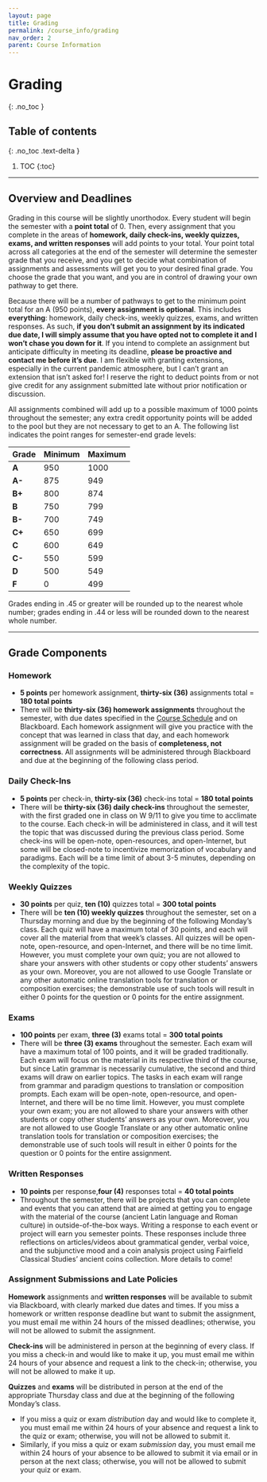 ```yaml
---
layout: page
title: Grading
permalink: /course_info/grading
nav_order: 2
parent: Course Information
---
```


# Grading
{: .no_toc }

## Table of contents
{: .no_toc .text-delta }

1. TOC
{:toc}

***

## Overview and Deadlines

Grading in this course will be slightly unorthodox. Every student will begin the semester with a **point total** of 0. Then, every assignment that you complete in the areas of **homework, daily check-ins, weekly quizzes, exams, and written responses** will add points to your total. Your point total across all categories at the end of the semester will determine the semester grade that you receive, and you get to decide what combination of assignments and assessments will get you to your desired final grade. You choose the grade that you want, and you are in control of drawing your own pathway to get there.

Because there will be a number of pathways to get to the minimum point total for an A (950 points), **every assignment is optional**. This includes **everything**: homework, daily check-ins, weekly quizzes, exams, and written responses. As such, **if you don’t submit an assignment by its indicated due date, I will simply assume that you have opted not to complete it and I won’t chase you down for it**. If you intend to complete an assignment but anticipate difficulty in meeting its deadline, **please be proactive and contact me before it’s due**. I am flexible with granting extensions, especially in the current pandemic atmosphere, but I can’t grant an extension that isn’t asked for! I reserve the right to deduct points from or not give credit for any assignment submitted late without prior notification or discussion.

All assignments combined will add up to a possible maximum of 1000 points throughout the semester; any extra credit opportunity points will be added to the pool but they are not necessary to get to an A. The following list indicates the point ranges for semester-end grade levels:

|  Grade    | Minimum  | Maximum  |
|:---|:---|:---|
| **A**  | 950 | 1000 |
|  **A-** | 875 | 949 |
| **B+**  | 800 | 874 |
| **B**  | 750 | 799 |
| **B-**  | 700 | 749 |
| **C+**  | 650 | 699 |
| **C**  | 600 | 649 |
| **C-**  | 550 | 599 |
| **D**  | 500 | 549 |
| **F**  | 0 | 499 |

Grades ending in .45 or greater will be rounded up to the nearest whole number; grades ending in .44 or less will be rounded down to the nearest whole number.

***

## Grade Components

### Homework

* **5 points** per homework assignment, **thirty-six (36)** assignments total = **180 total points**
* There will be **thirty-six (36) homework assignments** throughout the semester, with due dates specified in the [Course Schedule](../schedule) and on Blackboard. Each homework assignment will give you practice with the concept that was learned in class that day, and each homework assignment will be graded on the basis of **completeness, not correctness**. All assignments will be administered through Blackboard and due at the beginning of the following class period.

### Daily Check-Ins

* **5 points** per check-in, **thirty-six (36)** check-ins total = **180 total points**
* There will be **thirty-six (36) daily check-ins** throughout the semester, with the first graded one in class on W 9/11 to give you time to acclimate to the course. Each check-in will be administered in class, and it will test the topic that was discussed during the previous class period. Some check-ins will be open-note, open-resources, and open-Internet, but some will be closed-note to incentivize memorization of vocabulary and paradigms. Each will be a time limit of about 3-5 minutes, depending on the complexity of the topic.

### Weekly Quizzes

* **30 points** per quiz, **ten (10)** quizzes total = **300 total points**
* There will be **ten (10) weekly quizzes** throughout the semester, set on a Thursday morning and due by the beginning of the following Monday’s class. Each quiz will have a maximum total of 30 points, and each will cover all the material from that week’s classes. All quizzes will be open-note, open-resource, and open-Internet, and there will be no time limit. However, you must complete your own quiz; you are not allowed to share your answers with other students or copy other students’ answers as your own. Moreover, you are not allowed to use Google Translate or any other automatic online translation tools for translation or composition exercises; the demonstrable use of such tools will result in either 0 points for the question or 0 points for the entire assignment.

### Exams

* **100 points** per exam, **three (3)** exams total = **300 total points**
* There will be **three (3) exams** throughout the semester. Each exam will have a maximum total of 100 points, and it will be graded traditionally. Each exam will focus on the material in its respective third of the course, but since Latin grammar is necessarily cumulative, the second and third exams will draw on earlier topics. The tasks in each exam will range from grammar and paradigm questions to translation or composition prompts. Each exam will be open-note, open-resource, and open-Internet, and there will be no time limit. However, you must complete your own exam; you are not allowed to share your answers with other students or copy other students’ answers as your own. Moreover, you are not allowed to use Google Translate or any other automatic online translation tools for translation or composition exercises; the demonstrable use of such tools will result in either 0 points for the question or 0 points for the entire assignment.

### Written Responses

* **10 points** per response,**four (4)** responses total = **40 total points**
* Throughout the semester, there will be projects that you can complete and events that you can attend that are aimed at getting you to engage with the material of the course (ancient Latin language and Roman culture) in outside-of-the-box ways. Writing a response to each event or project will earn you semester points. These responses include three reflections on articles/videos about grammatical gender, verbal voice, and the subjunctive mood and a coin analysis project using Fairfield Classical Studies’ ancient coins collection. More details to come!

### Assignment Submissions and Late Policies

**Homework** assignments and **written responses** will be available to submit via Blackboard, with clearly marked due dates and times. If you miss a homework or written response deadline but want to submit the assignment, you must email me within 24 hours of the missed deadlines; otherwise, you will not be allowed to submit the assignment.

**Check-ins** will be administered in person at the beginning of every class. If you miss a check-in and would like to make it up, you must email me within 24 hours of your absence and request a link to the check-in; otherwise, you will not be allowed to make it up.

**Quizzes** and **exams** will be distributed in person at the end of the appropriate Thursday class and due at the beginning of the following Monday’s class.  
* If you miss a quiz or exam *distribution* day and would like to complete it, you must email me within 24 hours of your absence and request a link to the quiz or exam; otherwise, you will not be allowed to submit it. 
* Similarly, if you miss a quiz or exam *submission* day, you must email me within 24 hours of your absence to be allowed to submit it via email or in person at the next class; otherwise, you will not be allowed to submit your quiz or exam.
